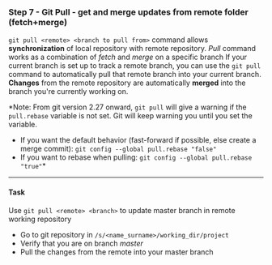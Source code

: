### Step 7 - Git Pull - get and merge updates from remote folder (fetch+merge)

`git pull <remote> <branch to pull from>` command allows **synchronization** of local repository with remote repository.
*Pull* command works as a combination of *fetch* and *merge* on a specific branch
If your current branch is set up to track a remote branch, you can use the `git pull` command to automatically pull that remote branch into your current branch.
**Changes** from the remote repository are automatically **merged** into the branch you're currently working on. 

*Note: From git version 2.27 onward, `git pull` will give a warning if the `pull.rebase` variable is not set. Git will keep warning you until you set the variable.
- If you want the default behavior (fast-forward if possible, else create a merge commit): `git config --global pull.rebase "false"`
- If you want to rebase when pulling: `git config --global pull.rebase "true"`*

---

#### Task

Use `git pull <remote> <branch>` to update master branch in remote working repository 
- Go to git repository in `/s/<name_surname>/working_dir/project`
- Verify that you are on branch *master*
- Pull the changes from the remote into your master branch